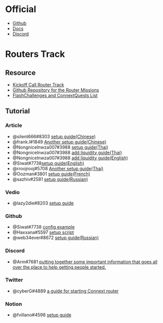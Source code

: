 # Official
- [Github](https://github.com/connext/nxtp-router-docker-compose/tree/amarok)
- [Docs](https://docs.connext.network/routers/spinning-up)
- [Discord](https://discord.gg/connext)
# Routers Track

## Resource
- [Kickoff Call Router Track](https://docs.google.com/presentation/d/13snl4Er9NOkLczluCFmSUaIQwtVm41l5FC7snZj5N6Q/edit?usp=sharing)
- [Github Repository for the Router Missions](https://github.com/fmanea/ConnextRouterTrack)
- [FlashChallenges and ConnextQuests List](https://docs.google.com/document/d/19XobbhrTySe-6EZV6lQdmMnXuV_UsQuoMqlYbS92boA/edit)
## Tutorial

### Article
- @silent666#8303 [setup guide(Chinese)](https://mirror.xyz/exploring.eth/fwb657xWhr5Q3mvoNes0eYT75yZtE6_hqVgOF3dVZSY)
- @frank.l#1849 [Another setup guide(Chinese)](https://mirror.xyz/bullcoin.eth/c-ZKFX4_IsyRM-TJgg8KHoMjtm7E8nov_x9EcErzDeo)
- @Nongnicelnwza007#3988 [setup guide(Thai)](https://medium.com/@nizeimbaboy.2/how-to-run-node-connext-node-v-%E0%B8%A0%E0%B8%B2%E0%B8%A9%E0%B8%B2%E0%B9%84%E0%B8%97%E0%B8%A2-6a6cd3406e19)
- @Nongnicelnwza007#3988 [add liquidity guide(Thai)](https://medium.com/@nizeimbaboy.2/how-to-add-liquidity-in-connext-2655559eea46)
- @Nongnicelnwza007#3988 [add liquidity guide(English)](https://medium.com/@nizeimbaboy.2/how-to-add-liquidity-in-connext-f0f6bfedeabc)
- @Siwat#7738[setup guide(English)](https://medium.com/alphaturing/spinning-up-connext-router-testnet-c6bad558ae94)
- @rroojrooj#5708 [Another setup guide(Thai)](https://medium.com/@roojthemighty/how-to-spin-up-a-router-on-connext-network-ver-%E0%B9%84%E0%B8%97%E0%B8%A2-f5405ac3a6dc)
- @Oozman#3801 [setup guide(French)](https://mirror.xyz/0x5214F449553f572F30dE3717CaCA29088A386eEb/BJaHlfi2PoMGN349sIZhim-U1_aa79sIacyZV4ON4As)
- @sazhiv#2581 [setup guide(Russian)](https://medium.com/@alexzhurba/spinning-up-connext-router-fe3260912f0a)

### Vedio
- @lazy2die#8203 [setup guide](https://drive.google.com/drive/folders/1y9a3QDr7z0wvxhiauOSePz9ThkspUdFG?usp=sharing)
### Github
- @Siwat#7738 [config example](https://gist.github.com/KornSiwat/fc2e117d384a58e02ff836273a309373)
- @Haxxana#5597 [setup script](https://github.com/NunoyHaxxana/nxtp-router-docker-config)
- @web34ever#8672 [setup guide(Russian)](https://github.com/cybernekit/RouterSetupGuide)
### Discord
- @Arm#7681 [putting together some important information that goes all over the place to help getting people started.](https://discord.com/channels/454734546869551114/966239886829060096/974901491997503508)

### Twitter
- @cyberG#4889 [a guide for starting Connext router](https://twitter.com/vadyhodler777/status/1525660486037131266)

### Notion
- @fvillano#4598 [setup guide](https://dramatic-fox-ea1.notion.site/Spinning-up-Connext-Router-20591e06bf2149f0b9d41fa6754469c0)
